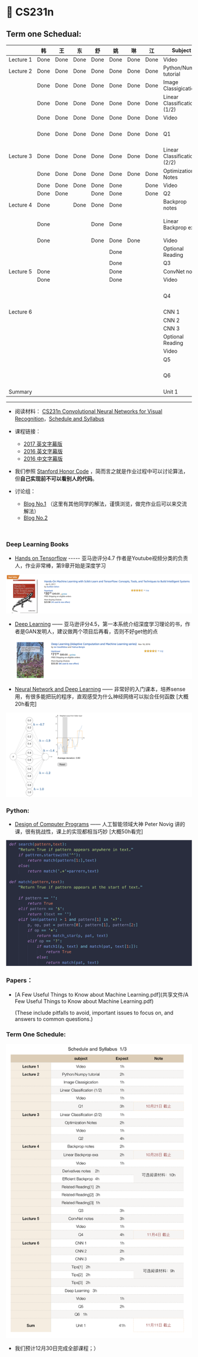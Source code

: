 # 🐹 CS231n

## Term one Schedual:

|           | 韩    | 王    | 东    | 舒    | 姚    | 琳    | 江    | Subject                     | Hours | Notes     |
| --------- | ---- | ---- | ---- | ---- | ---- | ---- | ---- | --------------------------- | ----- | --------- |
| Lecture 1 | Done | Done | Done | Done | Done | Done | Done | Video                       | 1h    |           |
| Lecture 2 | Done | Done | Done | Done | Done | Done | Done | Python/Numpy tutorial       | 2h    |           |
|           | Done | Done | Done | Done | Done | Done | Done | Image Classigication        | 1h    |           |
|           | Done | Done | Done | Done | Done | Done | Done | Linear Classification (1/2) | 1h    |           |
|           | Done | Done | Done | Done | Done | Done | Done | Video                       | 1h    |           |
|           | Done | Done | Done | Done | Done | Done | Done | Q1                          | 3h    | 10月21日 截止 |
| Lecture 3 | Done | Done | Done | Done | Done | Done | Done | Linear Classification (2/2) | 1h    |           |
|           | Done | Done | Done | Done | Done | Done | Done | Optimization Notes          | 2h    |           |
|           | Done | Done | Done | Done | Done |      | Done | Video                       | 2h    |           |
|           | Done | Done |      | Done | Done |      | Done | Q2                          | 4h    |           |
| Lecture 4 | Done |      | Done | Done | Done |      |      | Backprop notes              | 2h    |           |
|           | Done |      |      | Done | Done |      |      | Linear Backprop exa         | 2h    | 10月28日 截止 |
|           | Done |      |      | Done | Done | Done |      | Video                       | 1h    |           |
|           |      |      |      |      | Done |      |      | Optional Reading            | 10h   |           |
|           |      |      |      |      | Done |      |      | Q3                          | 3h    |           |
| Lecture 5 | Done |      |      |      | Done |      |      | ConvNet notes               | 3h    |           |
|           | Done |      |      |      | Done |      |      | Video                       | 1h    |           |
|           |      |      |      |      |      |      |      | Q4                          | 4h    | 11月4日 截止  |
| Lecture 6 |      |      |      |      |      |      |      | CNN 1                       | 1h    |           |
|           |      |      |      |      |      |      |      | CNN 2                       | 2h    |           |
|           |      |      |      |      |      |      |      | CNN 3                       | 2h    |           |
|           |      |      |      |      |      |      |      | Optional Reading            | 9h    |           |
|           |      |      |      |      |      |      |      | Video                       | 1h    |           |
|           |      |      |      |      |      |      |      | Q5                          | 2h    |           |
|           |      |      |      |      |      |      |      | Q6                          | 1h    | 11月11日 截止 |
| Summary   |      |      |      |      |      |      |      | Unit 1                      | 42h   |           |





---

- 阅读材料： [CS231n Convolutional Neural Networks for Visual Recognition](http://cs231n.github.io/)，[Schedule and Syllabus](http://cs231n.stanford.edu/syllabus.html)
- 课程链接：
  - [2017 英文字幕版](https://www.youtube.com/watch?v=6niqTuYFZLQ&list=PLe7764SJVnV10-Nr7e0sBlC9J0LRf4sQo)
  - [2016 英文字幕版](https://www.youtube.com/watch?v=NfnWJUyUJYU&list=PLkt2uSq6rBVctENoVBg1TpCC7OQi31AlC)
  - [2016 中文字幕版](https://study.163.com/course/introduction/1003223001.htm)
- 我们参照 [Stanford Honor Code](https://communitystandards.stanford.edu/student-conduct-process/honor-code-and-fundamental-standard) ，简而言之就是作业过程中可以讨论算法，但**自己实现前不可以看别人的代码**。


- 讨论组：
  - [Blog No.1](https://networkflow.net/forum/19-stanford-cs231n-convolutional-neural-networks-for-visual-recognition/) （这里有其他同学的解法，谨慎浏览，做完作业后可以来交流解法）
  - [Blog No.2](https://www.reddit.com/r/cs231n/)

  ​

### Deep Learning Books

- [Hands on Tensorflow](共享文件/Hands.On.TensorFlow.pdf) ----- 亚马逊评分4.7 作者是Youtube视频分类的负责人，作业非常棒，第9章开始是深度学习

![](pic/handson.png)

- [Deep Learning](共享文件/deep_learning.pdf) —— 亚马逊评分4.5，第一本系统介绍深度学习理论的书，作者是GAN发明人，建议做两个项目后再看，否则不好get他的点  

  ![](pic/deeplearning.png)

- [Neural Network and Deep Learning](http://neuralnetworksanddeeplearning.com/chap1.html) —— 非常好的入门课本，培养sense用，有很多能把玩的程序，直观感受为什么神经网络可以拟合任何函数  [大概20h看完]

![](pic/pic1.png)

### Python:

- [Design of Computer Programs](https://www.udacity.com/course/design-of-computer-programs--cs212)  —— 人工智能领域大神 Peter Novig 讲的课，很有挑战性，课上的实现都相当巧妙   [大概50h看完]

![](pic/pic2.png)



### Papers：

- [A Few Useful Things to Know about Machine Learning.pdf](共享文件/A Few Useful Things to Know about Machine Learning.pdf)   

  (These include pitfalls to avoid, important issues to focus on, and answers to common questions.)







### Term One Schedule:

![](pic/1.png)

- 我们预计12月30日完成全部课程；）

